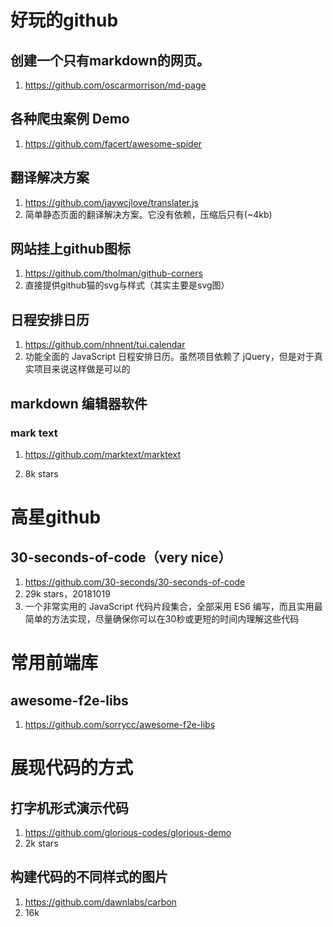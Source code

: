 # 好玩的github

## 创建一个只有markdown的网页。

1. https://github.com/oscarmorrison/md-page

## 各种爬虫案例 Demo

1. https://github.com/facert/awesome-spider

## 翻译解决方案

1. https://github.com/jaywcjlove/translater.js
2. 简单静态页面的翻译解决方案。它没有依赖，压缩后只有(~4kb) 

## 网站挂上github图标

1. https://github.com/tholman/github-corners
2. 直接提供github猫的svg与样式（其实主要是svg图）

## 日程安排日历

1. https://github.com/nhnent/tui.calendar
2. 功能全面的 JavaScript 日程安排日历。虽然项目依赖了 jQuery，但是对于真实项目来说这样做是可以的 

## markdown 编辑器软件

### mark text

1. https://github.com/marktext/marktext

2. 8k stars

# 高星github

## 30-seconds-of-code（very nice）

1. https://github.com/30-seconds/30-seconds-of-code
2. 29k stars，20181019
3. 一个非常实用的 JavaScript 代码片段集合，全部采用 ES6 编写，而且实用最简单的方法实现，尽量确保你可以在30秒或更短的时间内理解这些代码 

# 常用前端库

## awesome-f2e-libs

1. https://github.com/sorrycc/awesome-f2e-libs

# 展现代码的方式

## 打字机形式演示代码

1. https://github.com/glorious-codes/glorious-demo
2. 2k stars

## 构建代码的不同样式的图片

1. https://github.com/dawnlabs/carbon
2. 16k
